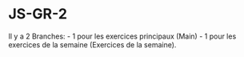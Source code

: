 # JS-GR-2

Il y a 2 Branches: - 1 pour les exercices principaux (Main)
                   - 1 pour les exercices de la semaine (Exercices de la semaine).
